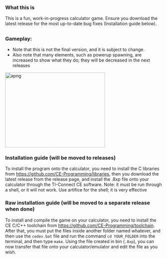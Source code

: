 ### What this is
This is a fun, work-in-progress calculator game. Ensure you download the latest release for the most up-to-date bug fixes (Installation guide below).
## 
### Gameplay:
- Note that this is not the final version, and it is subject to change.
- Also note that many elements, such as powerup spawning, are increased to show what they do; they will be decreased in the next releases
<img width="320" height="240" alt="apng" src="https://github.com/user-attachments/assets/11c0d24d-3006-440f-9097-bb6da1691b40" />

### Installation guide (will be moved to releases)
To install the program onto the calculator, you need to install the C libraries from https://github.com/CE-Programming/libraries, then you download the latest release from the release page, and install the .8xp file onto your calculator through the TI-Connect CE software. Note: it must be run through a shell, or it will not work. Use artifice for the shell; it is very effective
### Raw installation guide (will be moved to a separate release when done)
To install and compile the game on your calculator, you need to install the CE C/C++ toolchain from https://github.com/CE-Programming/toolchain. After that, you must put the files inside another folder named whatever, and then use the `cedev.bat` file and run the command `cd YOUR_FOLDER` into the terminal, and then type `make`. Using the file created in bin (`.8xp`), you can now transfer that file onto your calculator/emulator and edit the file as you wish. 
